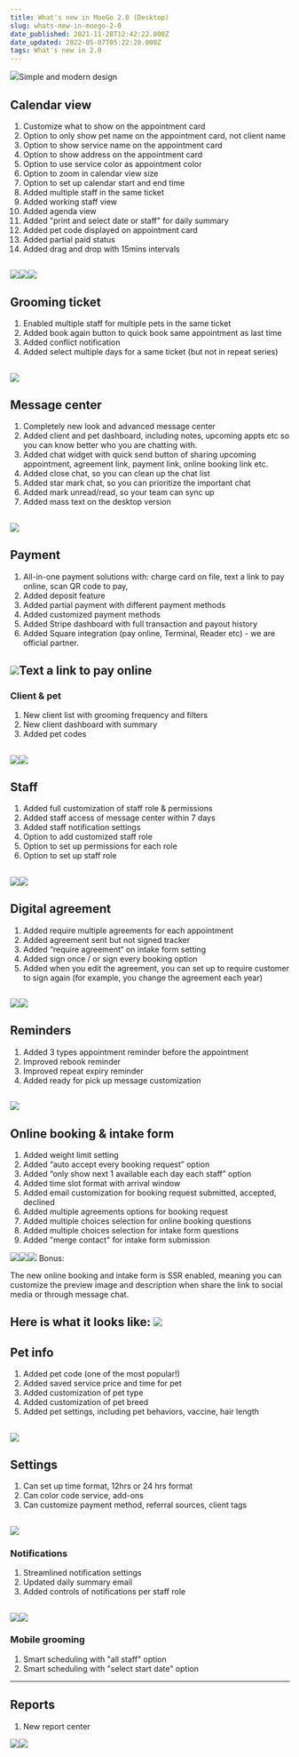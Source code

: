 ```yaml
---
title: What's new in MoeGo 2.0 (Desktop)
slug: whats-new-in-moego-2-0
date_published: 2021-11-28T12:42:22.000Z
date_updated: 2022-05-07T05:22:20.000Z
tags: What's new in 2.0
---
```


![](__GHOST_URL__/content/images/2021/11/CleanShot-2021-11-28-at-22.48.00@2x.png)Simple and modern design
## **Calendar view**

1. Customize what to show on the appointment card
2. Option to only show pet name on the appointment card, not client name
3. Option to show service name on the appointment card
4. Option to show address on the appointment card
5. Option to use service color as appointment color
6. Option to zoom in calendar view size
7. Option to set up calendar start and end time
8. Added multiple staff in the same ticket
9. Added working staff view
10. Added agenda view 
11. Added "print and select date or staff" for daily summary
12. Added pet code displayed on appointment card
13. Added partial paid status
14. Added drag and drop with 15mins intervals

![](__GHOST_URL__/content/images/2021/11/CleanShot-2021-11-28-at-22.42.40@2x-1.png)![](__GHOST_URL__/content/images/2021/11/CleanShot-2021-11-28-at-20.50.46@2x.png)![](__GHOST_URL__/content/images/2021/11/overview2.gif)
---

## Grooming ticket

1. Enabled multiple staff for multiple pets in the same ticket
2. Added book again button to quick book same appointment as last time
3. Added conflict notification
4. Added select multiple days for a same ticket (but not in repeat series)

![](__GHOST_URL__/content/images/2021/11/CleanShot-2021-11-28-at-20.54.59@2x.png)
---

## Message center

1. Completely new look and advanced message center
2. Added client and pet dashboard, including notes, upcoming appts etc so you can know better who you are chatting with.
3. Added chat widget with quick send button of sharing upcoming appointment, agreement link, payment link, online booking link etc.
4. Added close chat, so you can clean up the chat list 
5. Added star mark chat, so you can prioritize the important chat
6. Added mark unread/read, so your team can sync up
7. Added mass text on the desktop version

![](__GHOST_URL__/content/images/2021/11/message-center-1.png)
---

## Payment

1. All-in-one payment solutions with: charge card on file, text a link to pay online, scan QR code to pay, 
2. Added deposit feature
3. Added partial payment with different payment methods
4. Added customized payment methods
5. Added Stripe dashboard with full transaction and payout history
6. Added Square integration (pay online, Terminal, Reader etc) - we are official partner.

![](__GHOST_URL__/content/images/2021/11/CleanShot-2021-11-28-at-21.16.09.gif)Text a link to pay online 
---

### Client & pet

1. New client list with grooming frequency and filters 
2. New client dashboard with summary 
3. Added pet codes 

![](__GHOST_URL__/content/images/2021/11/CleanShot-2021-11-28-at-22.55.46@2x.png)![](__GHOST_URL__/content/images/2021/11/CleanShot-2021-11-28-at-22.56.57@2x.png)
---

## Staff

1. Added full customization of staff role & permissions
2. Added staff access of message center within 7 days 
3. Added staff notification settings
4. Option to add customized staff role
5. Option to set up permissions for each role
6. Option to set up staff role

![](__GHOST_URL__/content/images/2021/11/CleanShot-2021-11-28-at-21.18.37@2x.png)![](__GHOST_URL__/content/images/2021/11/CleanShot-2021-11-28-at-21.18.54@2x.png)
---

## Digital agreement

1. Added require multiple agreements for each appointment
2. Added agreement sent but not signed tracker
3. Added “require agreement“ on intake form setting 
4. Added sign once / or sign every booking option
5. Added when you edit the agreement, you can set up to require customer to sign again (for example, you change the agreement each year)

![](__GHOST_URL__/content/images/2021/11/CleanShot-2021-11-28-at-21.24.03@2x.png)![](__GHOST_URL__/content/images/2021/11/CleanShot-2021-11-28-at-21.29.03@2x.png)
---

## Reminders

1. Added 3 types appointment reminder before the appointment
2. Improved rebook reminder
3. Improved repeat expiry reminder
4. Added ready for pick up message customization

![](__GHOST_URL__/content/images/2021/11/CleanShot-2021-11-28-at-21.28.11@2x.png)
---

## Online booking & intake form

1. Added weight limit setting
2. Added “auto accept every booking request” option
3. Added “only show next 1 available each day each staff” option
4. Added time slot format with arrival window
5. Added email customization for booking request submitted, accepted, declined
6. Added multiple agreements options for booking request
7. Added multiple choices selection for online booking questions
8. Added multiple choices selection for intake form questions
9. Added "merge contact" for intake form submission

![](__GHOST_URL__/content/images/2021/11/CleanShot-2021-11-28-at-21.29.51@2x.png)![](__GHOST_URL__/content/images/2021/11/CleanShot-2021-11-28-at-21.32.47@2x.png)![](__GHOST_URL__/content/images/2021/11/CleanShot-2021-11-28-at-21.33.19@2x.png)
Bonus:

The new online booking and intake form is SSR enabled, meaning you can customize the preview image and description when share the link to social media or through message chat.

Here is what it looks like:
![](__GHOST_URL__/content/images/2021/11/CleanShot-2021-11-28-at-23.04.00@2x.png)
---

## Pet info

1. Added pet code (one of the most popular!)
2. Added saved service price and time for pet
3. Added customization of pet type
4. Added customization of pet breed
5. Added pet settings, including pet behaviors, vaccine, hair length

![](__GHOST_URL__/content/images/2021/11/CleanShot-2021-11-28-at-21.35.06@2x.png)
---

## Settings

1. Can set up time format, 12hrs or 24 hrs format
2. Can color code service, add-ons
3. Can customize payment method, referral sources, client tags

![](__GHOST_URL__/content/images/2021/11/CleanShot-2021-11-28-at-21.39.39@2x.png)
---

### Notifications

1. Streamlined notification settings
2. Updated daily summary email
3. Added controls of notifications per staff role

![](__GHOST_URL__/content/images/2021/11/CleanShot-2021-11-28-at-21.36.50@2x.png)![](__GHOST_URL__/content/images/2021/11/CleanShot-2021-11-28-at-21.38.01@2x.png)
---

### Mobile grooming

1. Smart scheduling with "all staff" option
2. Smart scheduling with "select start date" option

---

## Reports

1. New report center 

![](__GHOST_URL__/content/images/2021/11/CleanShot-2021-11-28-at-22.24.55@2x.png)![](__GHOST_URL__/content/images/2021/11/CleanShot-2021-11-28-at-22.25.16@2x.png)
